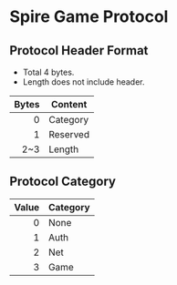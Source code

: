 # Spire Game Protocol

## Protocol Header Format

* Total 4 bytes.
* Length does not include header.

| Bytes | Content  |
|------:|----------|
|     0 | Category |
|     1 | Reserved |
|   2~3 | Length   |


## Protocol Category

| Value | Category |
|------:|----------|
|     0 | None     |
|     1 | Auth     |
|     2 | Net      |
|     3 | Game     |

